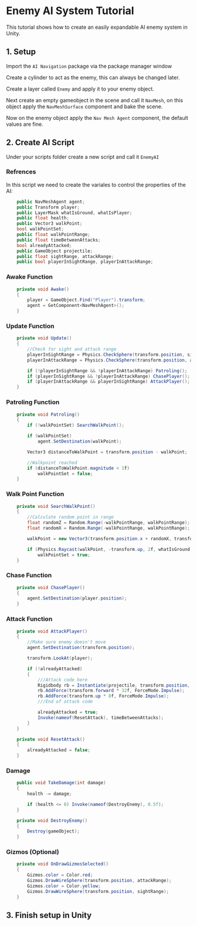 # Enemy AI System Tutorial

This tutorial shows how to create an easily expandable AI enemy system in Unity.

## 1. Setup

Import the `AI Navigation` package via the package manager window

Create a cylinder to act as the enemy, this can always be changed later.

Create a layer called `Enemy` and apply it to your enemy object.

Next create an empty gameobject in the scene and call it `NavMesh`, on this object apply the `NavMeshSurface` component and bake the scene.

Now on the enemy object apply the `Nav Mesh Agent` component, the default values are fine.

## 2. Create AI Script

Under your scripts folder create a new script and call it `EnemyAI`

### Refrences

In this script we need to create the variales to control the properties of the AI:

```.cs
    public NavMeshAgent agent;
    public Transform player;
    public LayerMask whatIsGround, whatIsPlayer;
    public float health;
    public Vector3 walkPoint;
    bool walkPointSet;
    public float walkPointRange;
    public float timeBetweenAttacks;
    bool alreadyAttacked;
    public GameObject projectile;
    public float sightRange, attackRange;
    public bool playerInSightRange, playerInAttackRange;
```



### Awake Function

```.cs
    private void Awake()
    {
        player = GameObject.Find("Player").transform;
        agent = GetComponent<NavMeshAgent>();
    }
```

### Update Function

```.cs
    private void Update()
    {
        //Check for sight and attack range
        playerInSightRange = Physics.CheckSphere(transform.position, sightRange, whatIsPlayer);
        playerInAttackRange = Physics.CheckSphere(transform.position, attackRange, whatIsPlayer);

        if (!playerInSightRange && !playerInAttackRange) Patroling();
        if (playerInSightRange && !playerInAttackRange) ChasePlayer();
        if (playerInAttackRange && playerInSightRange) AttackPlayer();
    }
```

### Patroling Function

```.cs
    private void Patroling()
    {
        if (!walkPointSet) SearchWalkPoint();

        if (walkPointSet)
            agent.SetDestination(walkPoint);

        Vector3 distanceToWalkPoint = transform.position - walkPoint;

        //Walkpoint reached
        if (distanceToWalkPoint.magnitude < 1f)
            walkPointSet = false;
    }
```

### Walk Point Function

```.cs
    private void SearchWalkPoint()
    {
        //Calculate random point in range
        float randomZ = Random.Range(-walkPointRange, walkPointRange);
        float randomX = Random.Range(-walkPointRange, walkPointRange);

        walkPoint = new Vector3(transform.position.x + randomX, transform.position.y, transform.position.z + randomZ);

        if (Physics.Raycast(walkPoint, -transform.up, 2f, whatIsGround))
            walkPointSet = true;
    }
```

### Chase Function

```.cs
    private void ChasePlayer()
    {
        agent.SetDestination(player.position);
    }
```

### Attack Function

```.cs
    private void AttackPlayer()
    {
        //Make sure enemy doesn't move
        agent.SetDestination(transform.position);

        transform.LookAt(player);

        if (!alreadyAttacked)
        {
            ///Attack code here
            Rigidbody rb = Instantiate(projectile, transform.position, Quaternion.identity).GetComponent<Rigidbody>();
            rb.AddForce(transform.forward * 32f, ForceMode.Impulse);
            rb.AddForce(transform.up * 8f, ForceMode.Impulse);
            ///End of attack code

            alreadyAttacked = true;
            Invoke(nameof(ResetAttack), timeBetweenAttacks);
        }
    }
```

```.cs
    private void ResetAttack()
    {
        alreadyAttacked = false;
    }
```

### Damage

```.cs
    public void TakeDamage(int damage)
    {
        health -= damage;

        if (health <= 0) Invoke(nameof(DestroyEnemy), 0.5f);
    }
```

```.cs
    private void DestroyEnemy()
    {
        Destroy(gameObject);
    }
```

### Gizmos (Optional)

```.cs
    private void OnDrawGizmosSelected()
    {
        Gizmos.color = Color.red;
        Gizmos.DrawWireSphere(transform.position, attackRange);
        Gizmos.color = Color.yellow;
        Gizmos.DrawWireSphere(transform.position, sightRange);
    }
```

## 3. Finish setup in Unity